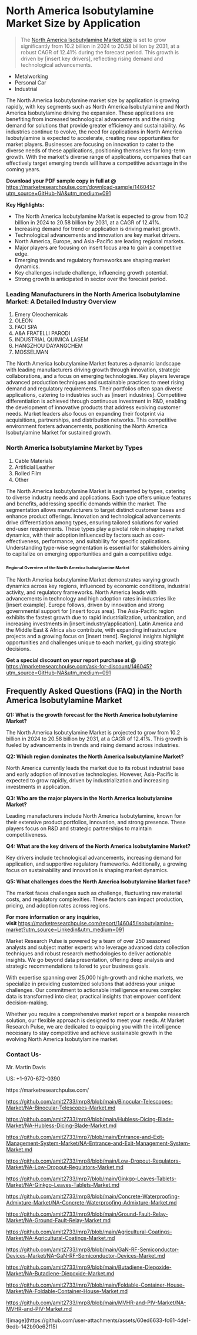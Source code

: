 <h1>North America Isobutylamine Market&nbsp;Size by Application</h1><blockquote><p>The <a href="https://marketresearchpulse.com/download-sample/146045?utm_source=GitHub-NA&amp;utm_medium=091">North America Isobutylamine Market size</a> is set to grow significantly from 10.2 billion in 2024 to 20.58 billion by 2031, at a robust CAGR of 12.41% during the forecast period. This growth is driven by [insert key drivers], reflecting rising demand and technological advancements.</p></blockquote><ul><li>Metalworking<li> Personal Car<li> Industrial</li></ul><p>The North America Isobutylamine market size by application is growing rapidly, with key segments such as North America Isobutylamine and North America Isobutylamine driving the expansion. These applications are benefiting from increased technological advancements and the rising demand for solutions that provide greater efficiency and sustainability. As industries continue to evolve, the need for applications in North America Isobutylamine is expected to accelerate, creating new opportunities for market players. Businesses are focusing on innovation to cater to the diverse needs of these applications, positioning themselves for long-term growth. With the market's diverse range of applications, companies that can effectively target emerging trends will have a competitive advantage in the coming years.</p><p><strong>Download your PDF sample copy in full at @ </strong><a href="https://marketresearchpulse.com/download-sample/146045?utm_source=GitHub-NA&amp;utm_medium=091">https://marketresearchpulse.com/download-sample/146045?utm_source=GitHub-NA&amp;utm_medium=091</a></p><p><strong>Key Highlights: </strong></p><ul><li>The North America Isobutylamine Market is expected to grow from 10.2 billion in 2024 to 20.58 billion by 2031, at a CAGR of 12.41%.</li><li>Increasing demand for trend or application is driving market growth.</li><li>Technological advancements and innovation are key market drivers.</li><li>North America, Europe, and Asia-Pacific are leading regional markets.</li><li>Major players are focusing on insert focus area to gain a competitive edge.</li><li>Emerging trends and regulatory frameworks are shaping market dynamics.</li><li>Key challenges include challenge, influencing growth potential.</li><li>Strong growth is anticipated in sector over the forecast period.</li></ul><h3>Leading Manufacturers in the North America Isobutylamine Market: A Detailed Industry Overview</h3><ol><li>Emery Oleochemicals</li><li>OLEON</li><li>FACI SPA</li><li>A&A FRATELLI PARODI</li><li>INDUSTRIAL QUIMICA LASEM</li><li>HANGZHOU DAYANGCHEM</li><li>MOSSELMAN</li></ol><div class="flex max-w-full flex-col flex-grow"><div class="min-h-8 text-message flex w-full flex-col items-end gap-2 whitespace-normal break-words [.text-message+&amp;]:mt-5" dir="auto" data-message-author-role="assistant" data-message-id="fd8432e4-4910-450d-b182-61b7bfb0a01f" data-message-model-slug="gpt-4o"><div class="flex w-full flex-col gap-1 empty:hidden first:pt-[3px]"><div class="markdown prose w-full break-words dark:prose-invert light"><p>The North America Isobutylamine Market features a dynamic landscape with leading manufacturers driving growth through innovation, strategic collaborations, and a focus on emerging technologies. Key players leverage advanced production techniques and sustainable practices to meet rising demand and regulatory requirements. Their portfolios often span diverse applications, catering to industries such as [insert industries]. Competitive differentiation is achieved through continuous investment in R&amp;D, enabling the development of innovative products that address evolving customer needs. Market leaders also focus on expanding their footprint via acquisitions, partnerships, and distribution networks. This competitive environment fosters advancements, positioning the North America Isobutylamine Market for sustained growth.</p></div></div></div></div><h3>North America Isobutylamine Market by Types</h3><ol><li>Cable Materials<li> Artificial Leather<li> Rolled Film<li> Other</li></ol><div class="flex max-w-full flex-col flex-grow"><div class="min-h-8 text-message flex w-full flex-col items-end gap-2 whitespace-normal break-words [.text-message+&amp;]:mt-5" dir="auto" data-message-author-role="assistant" data-message-id="084470be-0bb7-4664-bddf-5156b4f41249" data-message-model-slug="gpt-4o-mini"><div class="flex w-full flex-col gap-1 empty:hidden first:pt-[3px]"><div class="markdown prose w-full break-words dark:prose-invert light"><p>The North America Isobutylamine Market is segmented by types, catering to diverse industry needs and applications. Each type offers unique features and benefits, addressing specific demands within the market. The segmentation allows manufacturers to target distinct customer bases and enhance product offerings. Innovation and technological advancements drive differentiation among types, ensuring tailored solutions for varied end-user requirements. These types play a pivotal role in shaping market dynamics, with their adoption influenced by factors such as cost-effectiveness, performance, and suitability for specific applications. Understanding type-wise segmentation is essential for stakeholders aiming to capitalize on emerging opportunities and gain a competitive edge.</p></div></div></div></div><h3><span style="font-size: 11px;">Regional Overview of the North America Isobutylamine Market</span></h3><div class="flex max-w-full flex-col flex-grow"><div class="min-h-8 text-message flex w-full flex-col items-end gap-2 whitespace-normal break-words [.text-message+&amp;]:mt-5" dir="auto" data-message-author-role="assistant" data-message-id="e9038762-ce64-4e30-91c9-9bd413514231" data-message-model-slug="gpt-4o-mini"><div class="flex w-full flex-col gap-1 empty:hidden first:pt-[3px]"><div class="markdown prose w-full break-words dark:prose-invert light"><p>The North America Isobutylamine Market demonstrates varying growth dynamics across key regions, influenced by economic conditions, industrial activity, and regulatory frameworks. North America leads with advancements in technology and high adoption rates in industries like [insert example]. Europe follows, driven by innovation and strong governmental support for [insert focus area]. The Asia-Pacific region exhibits the fastest growth due to rapid industrialization, urbanization, and increasing investments in [insert industry/application]. Latin America and the Middle East &amp; Africa also contribute, with expanding infrastructure projects and a growing focus on [insert trend]. Regional insights highlight opportunities and challenges unique to each market, guiding strategic decisions.</p></div></div></div></div><p><strong>Get a special discount on your report purchase at @ </strong><a href="https://marketresearchpulse.com/ask-for-discount/146045?utm_source=GitHub-NA&amp;utm_medium=091">https://marketresearchpulse.com/ask-for-discount/146045?utm_source=GitHub-NA&amp;utm_medium=091</a></p><h2>Frequently Asked Questions (FAQ) in the North America Isobutylamine Market</h2><p><strong>Q1: What is the growth forecast for the North America Isobutylamine Market?</strong></p><p>The North America Isobutylamine Market is projected to grow from 10.2 billion in 2024 to 20.58 billion by 2031, at a CAGR of 12.41%. This growth is fueled by advancements in trends and rising demand across industries.</p><p><strong>Q2: Which region dominates the North America Isobutylamine Market?</strong></p><p>North America currently leads the market due to its robust industrial base and early adoption of innovative technologies. However, Asia-Pacific is expected to grow rapidly, driven by industrialization and increasing investments in application.</p><p><strong>Q3: Who are the major players in the North America Isobutylamine Market?</strong></p><p>Leading manufacturers include North America Isobutylamine, known for their extensive product portfolios, innovation, and strong presence. These players focus on R&amp;D and strategic partnerships to maintain competitiveness.</p><p><strong>Q4: What are the key drivers of the North America Isobutylamine Market?</strong></p><p>Key drivers include technological advancements, increasing demand for application, and supportive regulatory frameworks. Additionally, a growing focus on sustainability and innovation is shaping market dynamics.</p><p><strong>Q5: What challenges does the North America Isobutylamine Market face?</strong></p><p>The market faces challenges such as challenge, fluctuating raw material costs, and regulatory complexities. These factors can impact production, pricing, and adoption rates across regions.</p><p><strong>For more information or any inquiries, visit&nbsp;</strong><a href="https://marketresearchpulse.com/report/146045/isobutylamine-market?utm_source=Linkedin&utm_medium=091">https://marketresearchpulse.com/report/146045/isobutylamine-market?utm_source=Linkedin&utm_medium=091</a></p><p>Market Research Pulse is powered by a team of over 250 seasoned analysts and subject matter experts who leverage advanced data collection techniques and robust research methodologies to deliver actionable insights. We go beyond data presentation, offering deep analysis and strategic recommendations tailored to your business goals.</p><p>With expertise spanning over 25,000 high-growth and niche markets, we specialize in providing customized solutions that address your unique challenges. Our commitment to actionable intelligence ensures complex data is transformed into clear, practical insights that empower confident decision-making.</p><p>Whether you require a comprehensive market report or a bespoke research solution, our flexible approach is designed to meet your needs. At Market Research Pulse, we are dedicated to equipping you with the intelligence necessary to stay competitive and achieve sustainable growth in the evolving North America Isobutylamine market.</p><h3><strong>Contact Us-</strong></h3><p>Mr. Martin Davis</p><p>US: +1-970-672-0390</p><p>https://marketresearchpulse.com/</p><p><a href="https://github.com/amit2733/mrp8/blob/main/Binocular-Telescopes-Market/NA-Binocular-Telescopes-Market.md">https://github.com/amit2733/mrp8/blob/main/Binocular-Telescopes-Market/NA-Binocular-Telescopes-Market.md</a></p><p><a href="https://github.com/amit2733/mrp9/blob/main/Hubless-Dicing-Blade-Market/NA-Hubless-Dicing-Blade-Market.md">https://github.com/amit2733/mrp9/blob/main/Hubless-Dicing-Blade-Market/NA-Hubless-Dicing-Blade-Market.md</a></p><p><a href="https://github.com/amit2733/mrp7/blob/main/Entrance-and-Exit-Management-System-Market/NA-Entrance-and-Exit-Management-System-Market.md">https://github.com/amit2733/mrp7/blob/main/Entrance-and-Exit-Management-System-Market/NA-Entrance-and-Exit-Management-System-Market.md</a></p><p><a href="https://github.com/amit2733/mrp8/blob/main/Low-Dropout-Regulators-Market/NA-Low-Dropout-Regulators-Market.md">https://github.com/amit2733/mrp8/blob/main/Low-Dropout-Regulators-Market/NA-Low-Dropout-Regulators-Market.md</a></p><p><a href="https://github.com/amit2733/mrp7/blob/main/Ginkgo-Leaves-Tablets-Market/NA-Ginkgo-Leaves-Tablets-Market.md">https://github.com/amit2733/mrp7/blob/main/Ginkgo-Leaves-Tablets-Market/NA-Ginkgo-Leaves-Tablets-Market.md</a></p><p><a href="https://github.com/amit2733/mrp8/blob/main/Concrete-Waterproofing-Admixture-Market/NA-Concrete-Waterproofing-Admixture-Market.md">https://github.com/amit2733/mrp8/blob/main/Concrete-Waterproofing-Admixture-Market/NA-Concrete-Waterproofing-Admixture-Market.md</a></p><p><a href="https://github.com/amit2733/mrp9/blob/main/Ground-Fault-Relay-Market/NA-Ground-Fault-Relay-Market.md">https://github.com/amit2733/mrp9/blob/main/Ground-Fault-Relay-Market/NA-Ground-Fault-Relay-Market.md</a></p><p><a href="https://github.com/amit2733/mrp7/blob/main/Agricultural-Coatings-Market/NA-Agricultural-Coatings-Market.md">https://github.com/amit2733/mrp7/blob/main/Agricultural-Coatings-Market/NA-Agricultural-Coatings-Market.md</a></p><p><a href="https://github.com/amit2733/mrp8/blob/main/GaN-RF-Semiconductor-Devices-Market/NA-GaN-RF-Semiconductor-Devices-Market.md">https://github.com/amit2733/mrp8/blob/main/GaN-RF-Semiconductor-Devices-Market/NA-GaN-RF-Semiconductor-Devices-Market.md</a></p><p><a href="https://github.com/amit2733/mrp9/blob/main/Butadiene-Diepoxide-Market/NA-Butadiene-Diepoxide-Market.md">https://github.com/amit2733/mrp9/blob/main/Butadiene-Diepoxide-Market/NA-Butadiene-Diepoxide-Market.md</a></p><p><a href="https://github.com/amit2733/mrp7/blob/main/Foldable-Container-House-Market/NA-Foldable-Container-House-Market.md">https://github.com/amit2733/mrp7/blob/main/Foldable-Container-House-Market/NA-Foldable-Container-House-Market.md</a></p><p><a href="https://github.com/amit2733/mrp8/blob/main/MVHR-and-PIV-Market/NA-MVHR-and-PIV-Market.md">https://github.com/amit2733/mrp8/blob/main/MVHR-and-PIV-Market/NA-MVHR-and-PIV-Market.md</a></p>
![image](https://github.com/user-attachments/assets/60ed6633-fc61-4de1-9edb-142b90e62f15)
